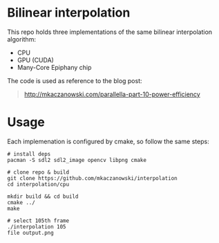 # Bilinear interpolation
This repo holds three implementations of the same bilinear interpolation algorithm:
* CPU
* GPU (CUDA)
* Many-Core Epiphany chip

The code is used as reference to the blog post:
> http://mkaczanowski.com/parallella-part-10-power-efficiency

# Usage
Each implemenation is configured by cmake, so follow the same steps:
```
# install deps
pacman -S sdl2 sdl2_image opencv libpng cmake

# clone repo & build
git clone https://github.com/mkaczanowski/interpolation
cd interpolation/cpu

mkdir build && cd build
cmake ../
make

# select 105th frame
./interpolation 105
file output.png
```
